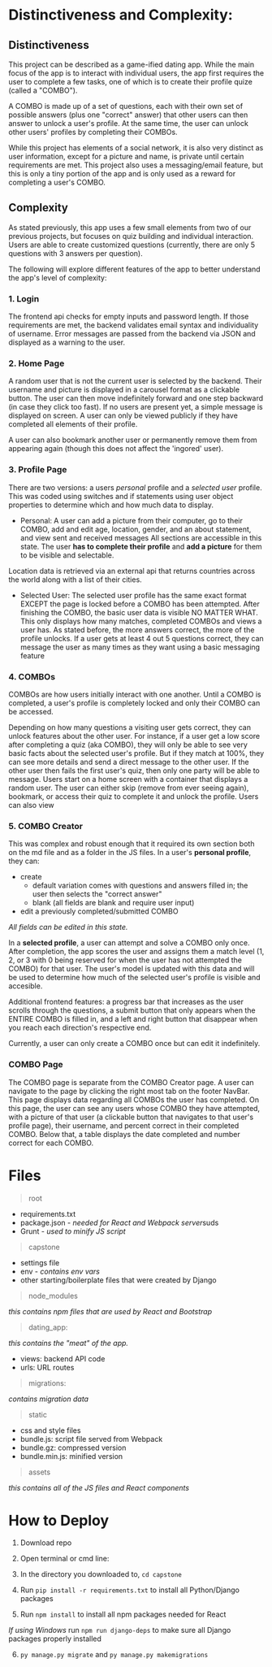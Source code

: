 # Distinctiveness and Complexity:

## Distinctiveness
This project can be described as a game-ified dating app. While the main focus of the app is to interact with individual users, the app first requires the user to complete a few tasks, one of which is to create their profile quize (called a "COMBO").

A COMBO is made up of a set of questions, each with their own set of possible answers (plus one "correct" answer) that other users can then answer to unlock a user's profile. At the same time, the user can unlock other users' profiles by completing their COMBOs.

While this project has elements of a social network, it is also very distinct as user information, except for a picture and name, is private until certain requirements are met. This project also uses a messaging/email feature, but this is only a tiny portion of the app and is only used as a reward for completing a user's COMBO.

## Complexity
As stated previously, this app uses a few small elements from two of our previous projects, but focuses on quiz building and individual interaction. Users are able to create customized questions (currently, there are only 5 questions with 3 answers per question).

The following will explore different features of the app to better understand the app's level of complexity:

### 1. Login

The frontend api checks for empty inputs and password length. If those requirements are met, the backend validates email syntax and individuality of username. Error messages are passed from the backend via JSON and displayed as a warning to the user.

### 2. Home Page

A random user that is not the current user is selected by the backend. Their username and picture is displayed in a carousel format as a clickable button. The user can then move indefinitely forward and one step backward (in case they click too fast). If no users are present yet, a simple message is displayed on screen. A user can only be viewed publicly if they have completed all elements of their profile.

A user can also bookmark another user or permanently remove them from appearing again (though this does not affect the 'ingored' user).

### 3. Profile Page
There are two versions: a users *personal* profile and a *selected user* profile. This was coded using switches and if statements using user object properties to determine which and how much data to display.

- Personal:
A user can add a picture from their computer, go to their COMBO, add and edit age, location, gender, and an about statement, and view sent and received messages 
All sections are accessible in this state. The user **has to complete their profile** and **add a picture** for them to be visible and selectable.

Location data is retrieved via an external api that returns countries across the world along with a list of their cities.

- Selected User:
The selected user profile has the same exact format EXCEPT the page is locked before a COMBO has been attempted. After finishing the COMBO, the basic user data is visible NO MATTER WHAT. This only displays how many matches, completed COMBOs and views a user has. As stated before, the more answers correct, the more of the profile unlocks. If a user gets at least 4 out 5 questions correct, they can message the user as many times as they want using a basic messaging feature

### 4. COMBOs
COMBOs are how users initially interact with one another. Until a COMBO is completed, a user's profile is completely locked and only their COMBO can be accessed. 

Depending on how many questions a visiting user gets correct, they can unlock features about the other user. For instance, if a user get a low score after completing a quiz (aka COMBO), they will only be able to see very basic facts about the selected user's profile. But if they match at 100%, they can see more details and send a direct message to the other user. If the other user then fails the first user's quiz, then only one party will be able to message. Users start on a home screen with a container that displays a random user. The user can either skip (remove from ever seeing again), bookmark, or access their quiz to complete it and unlock the profile. Users can also view 

### 5. COMBO Creator
This was complex and robust enough that it required its own section both on the md file and as a folder in the JS files. 
In a user's **personal profile**, they can:
- create
    - default variation comes with questions and answers filled in; the user then selects the "correct answer"
    - blank (all fields are blank and require user input)
- edit a previously completed/submitted COMBO

*All fields can be edited in this state.*

In a **selected profile**, a user can attempt and solve a COMBO only once. After completion, the app scores the user and assigns them a match level (1, 2, or 3 with 0 being reserved for when the user has not attempted the COMBO) for that user. The user's model is updated with this data and will be used to determine how much of the selected user's profile is visible and accesible.

Additional frontend features: a progress bar that increases as the user scrolls through the questions, a submit button that only appears when the ENTIRE COMBO is filled in, and a left and right button that disappear when you reach each direction's respective end.

Currently, a user can only create a COMBO once but can edit it indefinitely.

### COMBO Page
The COMBO page is separate from the COMBO Creator page. A user can navigate to the page by clicking the right most tab on the footer NavBar. This page displays data regarding all COMBOs the user has completed. On this page, the user can see any users whose COMBO they have attempted, with a picture of that user (a clickable button that navigates to that user's profile page), their username, and percent correct in their completed COMBO. Below that, a table displays the date completed and number correct for each COMBO. 

# Files
> root

- requirements.txt 
- package.json - *needed for React and Webpack server*suds
- Grunt - *used to minify JS script*

> capstone

- settings file
- env - *contains env vars*
- other starting/boilerplate files that were created by Django

> node_modules

*this contains npm files that are used by React and Bootstrap*

> dating_app: 

*this contains the "meat" of the app.*
- views: backend API code
- urls: URL routes

> migrations: 

*contains migration data*

> static
- css and style files
- bundle.js: script file served from Webpack
- bundle.gz: compressed version
- bundle.min.js: minified version

> assets

*this contains all of the JS files and React components*


# How to Deploy

1. Download repo

2. Open terminal or cmd line:

3. In the directory you downloaded to, `cd capstone` 
4. Run `pip install -r requirements.txt` to install all Python/Django packages
5. Run `npm install` to install all npm packages needed for React

*If using Windows* run `npm run django-deps` to make sure all Django packages properly installed

6. `py manage.py migrate` and `py manage.py makemigrations`

